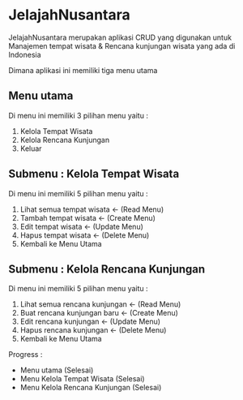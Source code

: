 # JelajahNusantara
JelajahNusantara merupakan aplikasi CRUD yang digunakan untuk Manajemen tempat wisata &amp; Rencana kunjungan wisata yang ada di Indonesia

Dimana aplikasi ini memiliki tiga menu utama

## Menu utama
Di menu ini memiliki 3 pilihan menu yaitu :
1. Kelola Tempat Wisata
2. Kelola Rencana Kunjungan
3. Keluar

## Submenu : Kelola Tempat Wisata
Di menu ini memiliki 5 pilihan menu yaitu :
1. Lihat semua tempat wisata       ← (Read Menu)
2. Tambah tempat wisata            ← (Create Menu)
3. Edit tempat wisata              ← (Update Menu)
4. Hapus tempat wisata             ← (Delete Menu)
5. Kembali ke Menu Utama

## Submenu : Kelola Rencana Kunjungan
Di menu ini memiliki 5 pilihan menu yaitu :
1. Lihat semua rencana kunjungan   ← (Read Menu)
2. Buat rencana kunjungan baru     ← (Create Menu)
3. Edit rencana kunjungan          ← (Update Menu)
4. Hapus rencana kunjungan         ← (Delete Menu)
5. Kembali ke Menu Utama

Progress :
- Menu utama (Selesai)
- Menu Kelola Tempat Wisata (Selesai)
- Menu Kelola Rencana Kunjungan (Selesai)
